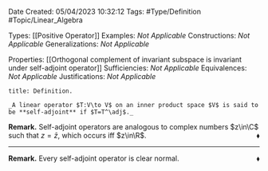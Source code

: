 <div class="topSpace"></div>

Date Created: 05/04/2023 10:32:12
Tags: #Type/Definition #Topic/Linear_Algebra

Types: [[Positive Operator]]
Examples: _Not Applicable_
Constructions: _Not Applicable_
Generalizations: _Not Applicable_

Properties: [[Orthogonal complement of invariant subspace is invariant under self-adjoint operator]]
Sufficiencies: _Not Applicable_
Equivalences: _Not Applicable_
Justifications: _Not Applicable_

``` ad-Definition
title: Definition.

_A linear operator $T:V\to V$ on an inner product space $V$ is said to be **self-adjoint** if $T=T^\adj$._

```

**Remark.** Self-adjoint operators are analogous to complex numbers $z\in\C$ such that $z=\bar{z}$, which occurs iff $z\in\R$.<span style="float:right;">$\blacklozenge$</span>

---

**Remark.** Every self-adjoint operator is clear normal.<span style="float:right;">$\blacklozenge$</span>

